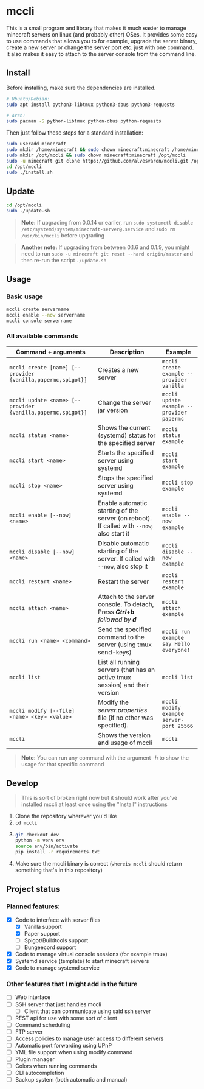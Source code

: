 # mccli

This is a small program and library that makes it much easier to manage minecraft servers on linux (and probably other) OSes. It provides some easy to use commands that allows you to for example, upgrade the server binary, create a new server or change the server port etc. just with one command. It also makes it easy to attach to the server console from the command line.

## Install

Before installing, make sure the dependencies are installed.

```bash
# Ubuntu/Debian:
sudo apt install python3-libtmux python3-dbus python3-requests

# Arch:
sudo pacman -S python-libtmux python-dbus python-requests
```

Then just follow these steps for a standard installation:

```bash
sudo useradd minecraft
sudo mkdir /home/minecraft && sudo chown minecraft:minecraft /home/minecraft
sudo mkdir /opt/mccli && sudo chown minecraft:minecraft /opt/mccli
sudo -u minecraft git clone https://github.com/alvesvaren/mccli.git /opt/mccli
cd /opt/mccli
sudo ./install.sh
```

## Update

```bash
cd /opt/mccli
sudo ./update.sh
```

> **Note:** If upgrading from 0.0.14 or earlier, run `sudo systemctl disable /etc/systemd/system/minecraft-server@.service` and `sudo rm /usr/bin/mccli` before upgrading

> **Another note:** If upgrading from between 0.1.6 and 0.1.9, you might need to run `sudo -u minecraft git reset --hard origin/master` and then re-run the script `./update.sh` 

## Usage

### Basic usage

```bash
mccli create servername
mccli enable --now servername
mccli console servername
```

### All available commands

| Command + arguments                                         | Description                                                                                | Example                                   |
| ----------------------------------------------------------- | ------------------------------------------------------------------------------------------ | -----------------------------------       |
| `mccli create [name] [--provider {vanilla,papermc,spigot}]` | Creates a new server                                                                       | `mccli create example --provider vanilla` |
| `mccli update <name> [--provider {vanilla,papermc,spigot}]` | Change the server jar version                                                              | `mccli update example --provider papermc` |
| `mccli status <name>`                                       | Shows the current (systemd) status for the specified server                                | `mccli status example`                    |
| `mccli start <name>`                                        | Starts the specified server using systemd                                                  | `mccli start example`                     |
| `mccli stop <name>`                                         | Stops the specified server using systemd                                                   | `mccli stop example`                      |
| `mccli enable [--now] <name>`                               | Enable automatic starting of the server (on reboot). If called with `--now`, also start it | `mccli enable --now example`              |
| `mccli disable [--now] <name>`                              | Disable automatic starting of the server. If called with `--now`, also stop it             | `mccli disable --now example`             |
| `mccli restart <name>`                                      | Restart the server                                                                         | `mccli restart example`                   |
| `mccli attach <name>`                                       | Attach to the server console. To detach, Press ***Ctrl+b** followed by **d***              | `mccli attach example`                    |
| `mccli run <name> <command>`                                | Send the specified command to the server (using tmux send-keys)                            | `mccli run example say Hello everyone!`   |
| `mccli list`                                                | List all running servers (that has an active tmux session) and their version               | `mccli list`                              |
| `mccli modify [--file] <name> <key> <value>`                | Modify the *server.properties* file (if no other was specified).                           | `mccli modify example server-port 25566`  |
| `mccli`                                                     | Shows the version and usage of mccli                                                       | `mccli`                                   |

> **Note:** You can run any command with the argument *-h* to show the usage for that specific command

## Develop

> This is sort of broken right now but it should work after you've installed mccli at least once using the "Install" instructions

1. Clone the repository wherever you'd like
2. `cd mccli`
3. ```bash
   git checkout dev
   python -m venv env
   source env/bin/activate
   pip install -r requirements.txt
   ```
4. Make sure the mccli binary is correct (`whereis mccli` should return something that's in this repository)

## Project status

### Planned features:

-   [x] Code to interface with server files
    -   [x] Vanilla support
    -   [x] Paper support
    -   [ ] Spigot/Buildtools support
    -   [ ] Bungeecord support
-   [x] Code to manage virtual console sessions (for example tmux)
-   [x] Systemd service (template) to start minecraft servers
-   [x] Code to manage systemd service

### Other features that I might add in the future

-   [ ] Web interface
-   [ ] SSH server that just handles mccli
    -   [ ] Client that can communicate using said ssh server
-   [ ] REST api for use with some sort of client
-   [ ] Command scheduling
-   [ ] FTP server
-   [ ] Access policies to manage user access to different servers
-   [ ] Automatic port forwarding using UPnP
-   [ ] YML file support when using modify command
-   [ ] Plugin manager
-   [ ] Colors when running commands
-   [ ] CLI autocompletion
-   [ ] Backup system (both automatic and manual)
